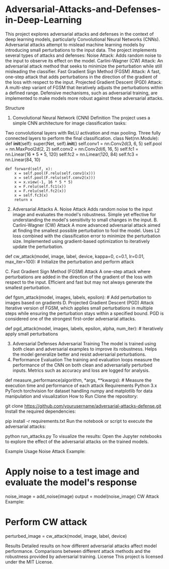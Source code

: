# Adversarial-Attacks-and-Defenses-in-Deep-Learning
This project explores adversarial attacks and defenses in the context of deep learning models, particularly Convolutional Neural Networks (CNNs). Adversarial attacks attempt to mislead machine learning models by introducing small perturbations to the input data. The project implements several types of attacks and defenses:
Noise Attack: Adds random noise to the input to observe its effect on the model.
Carlini-Wagner (CW) Attack: An adversarial attack method that seeks to minimize the perturbation while still misleading the classifier.
Fast Gradient Sign Method (FGSM) Attack: A fast, one-step attack that adds perturbations in the direction of the gradient of the loss with respect to the input.
Projected Gradient Descent (PGD) Attack: A multi-step variant of FGSM that iteratively adjusts the perturbations within a defined range.
Defensive mechanisms, such as adversarial training, are implemented to make models more robust against these adversarial attacks.

Structure
1. Convolutional Neural Network (CNN) Definition
The project uses a simple CNN architecture for image classification tasks:

Two convolutional layers with ReLU activation and max pooling.
Three fully connected layers to perform the final classification.
class Net(nn.Module):
    def __init__(self):
        super(Net, self).__init__()
        self.conv1 = nn.Conv2d(3, 6, 5)
        self.pool = nn.MaxPool2d(2, 2)
        self.conv2 = nn.Conv2d(6, 16, 5)
        self.fc1 = nn.Linear(16 * 5 * 5, 120)
        self.fc2 = nn.Linear(120, 84)
        self.fc3 = nn.Linear(84, 10)

    def forward(self, x):
        x = self.pool(F.relu(self.conv1(x)))
        x = self.pool(F.relu(self.conv2(x)))
        x = x.view(-1, 16 * 5 * 5)
        x = F.relu(self.fc1(x))
        x = F.relu(self.fc2(x))
        x = self.fc3(x)
        return x
2. Adversarial Attacks
A. Noise Attack
Adds random noise to the input image and evaluates the model's robustness.
Simple yet effective for understanding the model's sensitivity to small changes in the input.
B. Carlini-Wagner (CW) Attack
A more advanced adversarial attack aimed at finding the smallest possible perturbation to fool the model.
Uses L2 loss combined with the classification error to minimize the perturbation size.
Implemented using gradient-based optimization to iteratively update the perturbation.

def cw_attack(model, image, label, device, kappa=0, c=0.1, lr=0.01, max_iter=100):
    # Initialize the perturbation and perform attack

C. Fast Gradient Sign Method (FGSM) Attack
A one-step attack where perturbations are added in the direction of the gradient of the loss with respect to the input.
Efficient and fast but may not always generate the smallest perturbation.


def fgsm_attack(model, images, labels, epsilon):
    # Add perturbation to images based on gradients
D. Projected Gradient Descent (PGD) Attack
Iterative version of FGSM, which applies small perturbations in multiple steps while ensuring the perturbation stays within a specified bound.
PGD is considered one of the strongest first-order adversarial attacks.


def pgd_attack(model, images, labels, epsilon, alpha, num_iter):
    # Iteratively apply small perturbations
    
3. Adversarial Defenses
Adversarial Training
The model is trained using both clean and adversarial examples to improve its robustness.
Helps the model generalize better and resist adversarial perturbations.
4. Performance Evaluation
The training and evaluation loops measure the performance of the CNN on both clean and adversarially perturbed inputs.
Metrics such as accuracy and loss are logged for analysis.


def measure_performance(algorithm, *args, **kwargs):
    # Measure the execution time and performance of each attack
Requirements
Python 3.x
PyTorch
torchvision for dataset handling
numpy and matplotlib for data manipulation and visualization
How to Run
Clone the repository:


git clone https://github.com/yourusername/adversarial-attacks-defense.git
Install the required dependencies:


pip install -r requirements.txt
Run the notebook or script to execute the adversarial attacks:



python run_attacks.py
To visualize the results: Open the Jupyter notebooks to explore the effect of the adversarial attacks on the trained models.

Example Usage
Noise Attack Example:

# Apply noise to a test image and evaluate the model's response
noise_image = add_noise(image)
output = model(noise_image)
CW Attack Example:

# Perform CW attack
perturbed_image = cw_attack(model, image, label, device)

Results
Detailed results on how different adversarial attacks affect model performance.
Comparisons between different attack methods and the robustness provided by adversarial training.
License
This project is licensed under the MIT License.
